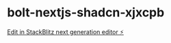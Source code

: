 # bolt-nextjs-shadcn-xjxcpb

[Edit in StackBlitz next generation editor ⚡️](https://stackblitz.com/~/github.com/sudhidaxx/bolt-nextjs-shadcn-xjxcpb)